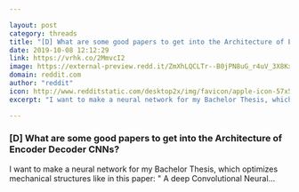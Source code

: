 ```yaml
---

layout: post
category: threads
title: "[D] What are some good papers to get into the Architecture of Encoder Decoder CNNs?"
date: 2019-10-08 12:12:29
link: https://vrhk.co/2MmvcI2
image: https://external-preview.redd.it/ZmXhLQCLTr--B0jPN8uG_r4uV_3X8Kx6eqWX5R9hMLI.jpg?width=669&height=350.261780105&auto=webp&s=058b5876d68328ce3533713d1b27d74d25e930fc
domain: reddit.com
author: "reddit"
icon: http://www.redditstatic.com/desktop2x/img/favicon/apple-icon-57x57.png
excerpt: "I want to make a neural network for my Bachelor Thesis, which optimizes mechanical structures like in this paper: \" A deep Convolutional Neural..."

---
```


### [D] What are some good papers to get into the Architecture of Encoder Decoder CNNs?

I want to make a neural network for my Bachelor Thesis, which optimizes mechanical structures like in this paper: " A deep Convolutional Neural...